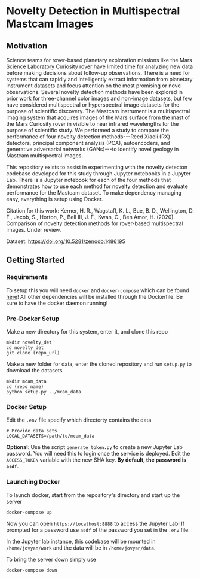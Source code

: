 # Novelty Detection in Multispectral Mastcam Images
## Motivation
Science teams for rover-based planetary exploration missions like the Mars Science Laboratory Curiosity rover have limited time for analyzing new data before making decisions about follow-up observations. There is a need for systems that can rapidly and intelligently extract information from planetary instrument datasets and focus attention on the most promising or novel observations. Several novelty detection methods have been explored in prior work for three-channel color images and non-image datasets, but few have considered multispectral or hyperspectral image datasets for the purpose of scientific discovery. The Mastcam instrument is a multispectral imaging system that acquires images of the Mars surface from the mast of the Mars Curiosity rover in visible to near infrared wavelengths for the purpose of scientific study. We performed a study to compare the performance of four novelty detection methods---Reed Xiaoli (RX) detectors, principal component analysis (PCA), autoencoders, and generative adversarial networks (GANs)---to identify novel geology in Mastcam multispectral images.

This repository exists to assist in experimenting with the novelty detecton codebase developed for this study through Jupyter notebooks in a Jupyter Lab. There is a Jupyter notebook for each of the four methods that demonstrates how to use each method for novelty detection and evaluate performance for the Mastcam dataset. To make dependency managing easy, everything is setup using Docker. 

Citation for this work: Kerner, H. R., Wagstaff, K. L., Bue, B. D., Wellington, D. F., Jacob, S., Horton, P., Bell III, J. F., Kwan, C., Ben Amor, H. (2020). Comparison of novelty detection methods for rover-based multispectral images. Under review.

Dataset: https://doi.org/10.5281/zenodo.1486195

## Getting Started
### Requirements
To setup  this you will need `docker` and `docker-compose` which can be found [here](https://docs.docker.com/compose/install/)!
All other dependencies will be installed through the Dockerfile. Be sure to have the docker daemon running!

### Pre-Docker Setup
Make a new directory for this system, enter it, and clone this repo
```
mkdir novelty_det
cd novelty_det
git clone (repo_url)
```

Make a new folder for data, enter the cloned repository and run `setup.py` to download the datasets
```
mkdir mcam_data
cd (repo_name)
python setup.py ../mcam_data
```
### Docker Setup

Edit the `.env` file specify which directorty contains the data
```
# Provide data sets
LOCAL_DATASETS=/path/to/mcam_data
```

**Optional**: Use the script `generate_token.py` to create a new Jupyter Lab password.
You will need this to login once the service is deployed.
Edit the `ACCESS_TOKEN` variable with the new SHA key.
**By default, the password is `asdf`.**

### Launching Docker
To launch docker, start from the repository's directory and start up the server
```
docker-compose up
```
Now you can open `https://localhost:8888` to access the Jupyter Lab! 
If prompted for a password use `asdf` of the password you set in the `.env` file.

In the Jupyter lab instance, this codebase will be mounted in `/home/jovyan/work` and the data will be in `/home/jovyan/data`.

To bring the server down simply use
```
docker-compose down
```
